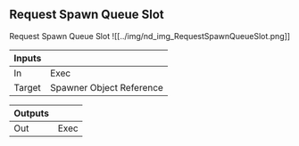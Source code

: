 ## Request Spawn Queue Slot
Request Spawn Queue Slot
![[../img/nd_img_RequestSpawnQueueSlot.png]]

|Inputs||
|--|--|
| In | Exec |
| Target | Spawner Object Reference |

|Outputs||
|--|--|
| Out | Exec |
